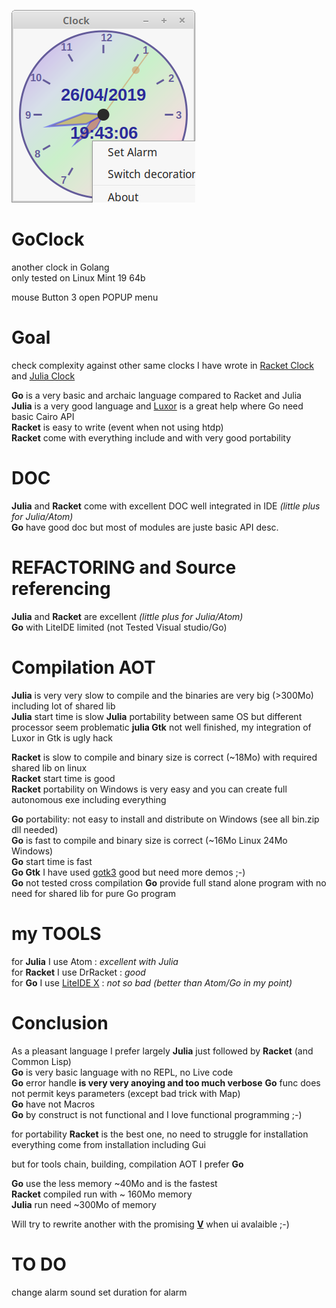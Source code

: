 ![splash image](images/GoClock.png) 

# GoClock
another clock in Golang    
only tested on Linux Mint 19 64b    

mouse Button 3 open POPUP menu

# Goal
check complexity against other same clocks I have wrote in [Racket Clock](https://github.com/nodrygo/RktAlarmClock) and [Julia Clock](https://github.com/nodrygo/jAnalogAlarmClock) 

__Go__ is a very basic and archaic language compared to Racket and Julia     
__Julia__ is a very good language and  [Luxor](https://github.com/JuliaGraphics/Luxor.jl) is a great help where Go need basic Cairo API      
__Racket__ is easy to write (event when not using htdp)     
__Racket__  come with everything include and with very good portability
    
# DOC
__Julia__ and __Racket__ come with excellent DOC well integrated in IDE _(little plus for Julia/Atom)_     
__Go__ have good doc but most of modules are juste basic API desc.    

# REFACTORING and Source referencing
__Julia__ and __Racket__ are excellent _(little plus for Julia/Atom)_       
__Go__ with LiteIDE limited  (not Tested Visual studio/Go)     

# Compilation AOT
__Julia__ is very very slow to compile and the binaries are very big (>300Mo) including lot of shared lib     
__Julia__ start time is slow
__Julia__ portability between same OS but different processor seem problematic 
__julia Gtk__ not well finished, my integration of Luxor in Gtk is ugly hack   

__Racket__ is slow to compile and binary size is correct (~18Mo) with required shared lib on linux           
__Racket__ start time is good  
__Racket__  portability on Windows is very easy and you can create full autonomous exe including everything
  
__Go__ portability: not easy to install and distribute on Windows (see all bin.zip dll needed)     
__Go__ is fast to compile and binary size is correct (~16Mo Linux 24Mo Windows)     
__Go__ start time is fast  
__Go Gtk__ I have used [gotk3](https://github.com/gotk3/gotk3) good but need more demos ;-)       
__Go__ not tested cross compilation
__Go__ provide full stand alone program with no need for shared lib for pure Go program

# my TOOLS
for __Julia__ I use Atom : _excellent with Julia_      
for __Racket__ I use DrRacket : _good_    
for __Go__ I use [LiteIDE X](https://liteide.org/en/) : _not so bad (better than Atom/Go in my point)_        

# Conclusion 
As a pleasant language I prefer largely __Julia__ just followed by __Racket__ (and Common Lisp)   
__Go__ is very basic language with no REPL, no Live code     
__Go__ error handle __is very very anoying and too much verbose__ 
__Go__ func does not permit keys parameters (except bad trick with Map)    
__Go__ have not Macros  
__Go__ by construct is not functional and I love functional programming ;-)

for portability __Racket__ is the best one, no need to struggle for installation everything come from installation including Gui   

but for tools chain, building, compilation AOT I prefer __Go__    

__Go__  use the less memory ~40Mo and is the fastest     
__Racket__ compiled run with ~ 160Mo memory        
__Julia__ run need ~300Mo  of memory    


Will  try to rewrite another with the promising  __[V](https://vlang.io/)__  when ui avalaible ;-)    

# TO DO        
change alarm sound
set duration for alarm

